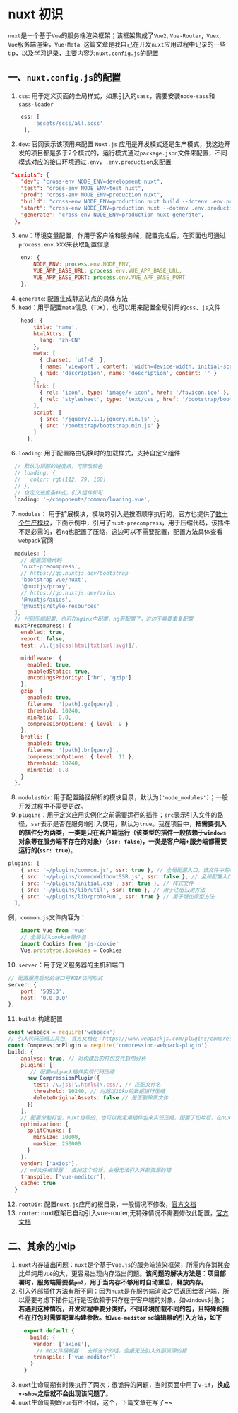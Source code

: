 # nuxt 初识

`nuxt`是一个基于`Vue`的服务端渲染框架；该框架集成了`Vue2`, `Vue-Router`,` Vuex`, `Vue`服务端渲染，`Vue-Meta`.
这篇文章是我自己在开发`nuxt`应用过程中记录的一些tip，以及学习记录，主要内容为`nuxt.config.js`的配置
## 一、`nuxt.config.js`的配置
1. `css`: 用于定义页面的全局样式，如果引入的`sass`，需要安装`node-sass`和`sass-loader`
```js
    css: [
        'assets/scss/all.scss'
     ],
```
2. `dev`: 官网表示该项用来配置 `Nuxt.js` 应用是开发模式还是生产模式，我这边开发的项目都是多于2个模式的，运行模式通过`package.json`文件来配置，不同模式对应的接口环境通过`.env`，`.env.production`来配置
```json
 "scripts": {
    "dev": "cross-env NODE_ENV=development nuxt",
    "test": "cross-env NODE_ENV=test nuxt",
    "prod": "cross-env NODE_ENV=production nuxt",
    "build": "cross-env NODE_ENV=production nuxt build --dotenv .env.production",
    "start": "cross-env NODE_ENV=production nuxt --dotenv .env.production",
    "generate": "cross-env NODE_ENV=production nuxt generate",
  },
```
3. `env`：环境变量配置，作用于客户端和服务端，配置完成后，在页面也可通过`process.env.XXX`来获取配置信息
```js
    env: {
        NODE_ENV: process.env.NODE_ENV,
        VUE_APP_BASE_URL: process.env.VUE_APP_BASE_URL,
        VUE_APP_BASE_PORT: process.env.VUE_APP_BASE_PORT
    },
```
4. `generate`: 配置生成静态站点的具体方法
5. `head`：用于配置`meta`信息（`TDK`），也可以用来配置全局引用的`css`、`js`文件
```js
    head: {
        title: 'name',
        htmlAttrs: {
          lang: 'zh-CN'
        },
        meta: [
          { charset: 'utf-8' },
          { name: 'viewport', content: 'width=device-width, initial-scale=1, maximum-scale=1.0, minimum-scale=1.0, user-scalable=no, shrink-to-fit=no' },
          { hid: 'description', name: 'description', content: '' }
        ],
        link: [
          { rel: 'icon', type: 'image/x-icon', href: '/favicon.ico' },
          { rel: 'stylesheet', type: 'text/css', href: '/bootstrap/bootstrap.min.css' }
        ],
        script: [
          { src: '/jquery2.1.1/jquery.min.js' },
          { src: '/bootstrap/bootstrap.min.js' }
        ]
      },
```
6. `loading`: 用于配置路由切换时的加载样式，支持自定义组件
```js
  // 默认为顶部的进度条，可修改颜色
  // loading: {
  //   color: rgb(112, 79, 160)
  // },
  // 自定义进度条样式，引入组件即可
  loading: '~/components/common/loading.vue',
```
7. `modules`： 用于扩展模块，模块的引入是按照顺序执行的，官方也提供了[数十个生产模块](https://github.com/nuxt-community/awesome-nuxt#modules)，下面示例中，引用了`nuxt-precompress`，用于压缩代码，该插件不是必需的，若`ng`也配置了压缩，这边可以不需要配置，配置方法具体查看`webpack`官网
```js
  modules: [
    // 配置压缩代码
    'nuxt-precompress',
    // https://go.nuxtjs.dev/bootstrap
    'bootstrap-vue/nuxt',
    '@nuxtjs/proxy',
    // https://go.nuxtjs.dev/axios
    '@nuxtjs/axios',
    '@nuxtjs/style-resources'
  ],
  // 代码压缩配置、也可在nginx中配置，ng若配置了，这边不需要重复配置
  nuxtPrecompress: {
    enabled: true,
    report: false,
    test: /\.(js|css|html|txt|xml|svg)$/, 

    middleware: {
      enabled: true,
      enabledStatic: true,
      encodingsPriority: ['br', 'gzip']
    },
    gzip: {
      enabled: true,
      filename: '[path].gz[query]', 
      threshold: 10240,
      minRatio: 0.8,
      compressionOptions: { level: 9 }
    },
    brotli: {
      enabled: true,
      filename: '[path].br[query]',
      compressionOptions: { level: 11 },
      threshold: 10240,
      minRatio: 0.8
    }
  },
```
8. `modulesDir`: 用于配置路径解析的模块目录，默认为`['node_modules']`；一般开发过程中不需要更改。
9. `plugins`：用于定义应用实例化之前需要运行的插件；`src`表示引入文件的路径，`ssr`表示是否在服务端引入使用，默认为`true`。我在项目中，**把需要引入的插件分为两类，一类是只在客户端运行（该类型的插件一般依赖于`windows`对象等在服务端不存在的对象）（`ssr: false`)，一类是客户端+服务端都需要运行的(`ssr: true`)**。
```js
plugins: [
    { src: '~/plugins/common.js', ssr: true }, // 全局配置入口，该文件中的配置在服务端也生效
    { src: '~/plugins/commonWithoutSSR.js', ssr: false }, // 全局配置入口，该文件中的配置只在客户端生效
    { src: '~/plugins/initial.css', ssr: true }, // 样式文件
    { src: '~/plugins/lib/util', ssr: true }, // 用于注册公用方法
    { src: '~/plugins/lib/protoFun', ssr: true } // 用于增加原型方法
  ],
```
例，`common.js`文件内容为：
```js
    import Vue from 'vue'
    // 全局引入cookie操作包
    import Cookies from 'js-cookie'
    Vue.prototype.$cookies = Cookies
```

10. `server`：用于定义服务器的主机和端口
```js
// 配置服务启动的端口号和IP访问形式
server: {
    port: '50913',
    host: '0.0.0.0'
},
```
11. `build`: 构建配置
```js
const webpack = require('webpack')
// 引入代码压缩工具包, 官方文档在：https://www.webpackjs.com/plugins/compression-webpack-plugin/
const CompressionPlugin = require('compression-webpack-plugin')
build: {
    analyse: true, // 对构建后的打包文件启用分析
    plugins: [
       // 配置webpack插件实现代码压缩
      new CompressionPlugin({
        test: /\.js$|\.html$|\.css/, // 匹配文件名
        threshold: 10240, // 对超过10kb的数据进行压缩
        deleteOriginalAssets: false // 是否删除原文件
      })
    ],
    // 配置分割打包，nuxt自带的，也可以指定用插件包来实现压缩，配置了切片后，在nuxt应用加载时通过控制台可观察到，大文件会被切片成几分来分开加载~（需要配置http2)
    optimization: {
      splitChunks: {
        minSize: 10000,
        maxSize: 250000
      }
    },
    vendor: ['axios'],
    // md文件编辑器： 去掉这个的话，会报无法引入外部资源的错
    transpile: ['vue-meditor'],
    cache: true
  }
```
12. `rootDir`: 配置`nuxt.js`应用的根目录，一般情况不修改，[官方文档](https://www.nuxtjs.cn/api/configuration-rootdir)
13. `router`: nuxt框架已自动引入vue-router,无特殊情况不需要修改此配置，[官方文档](https://www.nuxtjs.cn/api/configuration-router)

## 二、其余的小tip
1. `nuxt`内存溢出问题：`nuxt`是个基于`Vue.js`的服务端渲染框架，所需内存消耗会比单纯用`vue`的大，更容易出现内存溢出问题。**该问题的解决方法是：项目部署时，服务端需要装`pm2`，用于当内存不够用时自动重启，释放内存。**
2. 引入外部插件方法有所不同：因为`nuxt`是在服务端渲染之后返回给客户端，所以需要考虑下插件运行是否依赖于只存在于客户端的对象，如`windows`对象；**若遇到这种情况，开发过程中要分类好，不同环境加载不同的包，且特殊的插件在打包时需要配置构建参数。如`vue-meditor` `md`编辑器的引入方法，如下**
```javascript
     export default {
       build: {
        vendor: ['axios'],
         // md文件编辑器： 去掉这个的话，会报无法引入外部资源的错
        transpile: ['vue-meditor']
       }
     }
 ```
3. `nuxt`生命周期有时候执行了两次：很诡异的问题，当时页面中用了`v-if`，**换成`v-show`之后就不会出现该问题了**。
4. `nuxt`生命周期跟`vue`有所不同，这个，下篇文章在写了~~

    
